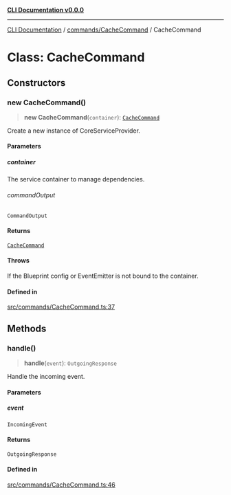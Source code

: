 [**CLI Documentation v0.0.0**](../../../README.md)

***

[CLI Documentation](../../../modules.md) / [commands/CacheCommand](../README.md) / CacheCommand

# Class: CacheCommand

## Constructors

### new CacheCommand()

> **new CacheCommand**(`container`): [`CacheCommand`](CacheCommand.md)

Create a new instance of CoreServiceProvider.

#### Parameters

##### container

The service container to manage dependencies.

###### commandOutput

`CommandOutput`

#### Returns

[`CacheCommand`](CacheCommand.md)

#### Throws

If the Blueprint config or EventEmitter is not bound to the container.

#### Defined in

[src/commands/CacheCommand.ts:37](https://github.com/stonemjs/cli/blob/7903e21087d732d9d42947a348eb3c473963e042/src/commands/CacheCommand.ts#L37)

## Methods

### handle()

> **handle**(`event`): `OutgoingResponse`

Handle the incoming event.

#### Parameters

##### event

`IncomingEvent`

#### Returns

`OutgoingResponse`

#### Defined in

[src/commands/CacheCommand.ts:46](https://github.com/stonemjs/cli/blob/7903e21087d732d9d42947a348eb3c473963e042/src/commands/CacheCommand.ts#L46)
